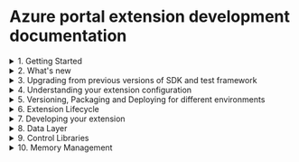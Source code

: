 
# Azure portal extension development documentation

<details>
  <summary>1. Getting Started</summary>

<!--TODO: Previously 
### 1.1 [Installation] -->


### 1.1 [Installation](portalfx-extensions-onboarding-procedures.md#install-software)

* VS Code (Coming Soon....)

* [Need Help with setup?](https://stackoverflow.microsoft.com/questions/tagged/ibiza-sdkupdate)

<a name="azure-portal-extension-development-documentation-1-2-running-and-debugging-hello-world-extension"></a>

### 1.2 Introduction to Extensions

* [Architecture Overview](portalfx-howitworks.md)

* [Extension configurations](portalfx-extensions-configuration.md)

* [Portal environments and extension configurations](portalfx-extensions-branches.md)

* [Understanding how registration works](portalfx-extensions-onboarding-procedures.md#register-the-extension)

<a name="azure-portal-extension-development-documentation-1-3-running-and-debugging-hello-world-extension"></a>

### 1.3 Running and Debugging Hello World Extension



<!--TODO: Previously * [Creating your first extension from project template](portalfx-creating-extensions.md) -->
* [Creating your first extension from project template](portalfx-extensions-developerInit.md)

<!--TODO: Previously * [Building a Hello World Blade](portalfx-creating-extensions.md#hello-world-for-blades) 
-->
* [Building a Hello World Blade](portalfx-extensions-helloWorld.md)

<!-- Previously * [Side-loading your extension in a portal environment](portalfx-testinprod.md#testing-in-production)-->
* [Sideloading your extension in a portal environment](portalfx-extensions-sideloading.md)

<!--TODO: Previously * [Debugging](portalfx-debugging.md#debugging) -->
* [Debugging](portalfx-extensions-debugging.md#debugging)

* [Testing in Production](portalfx-extensions-testing-in-production.md)

* [Deep linking to a blade you are developing](portalfx-creating-extensions.md#hello-world-for-blades)
* Add a text box to your Hello World Blade
* Dock button at the bottom of your blade
* Add Menu Bar to your Blade
* Open Blade from your Hello World Blade
* Open Context pane from your Hello World Blade

<a name="azure-portal-extension-development-documentation-1-4-extension-development-resources"></a>

### 1.4 Extension development resources

* [Start Onboarding]
* Subscribe to announcements
* [Update your team's contact information]

<!-- TODO: Previously 
* [Samples Extension](portalfx-sample-extensions.md) -->
* [Samples Extension](portalfx-extensions-samples.md)

<!-- TODO: Previously 
* [Understand what it takes to build great extension](portalfx-onboarding-exitcriteria.md#exit-criteria-quality-metrics) -->
* [Understand what it takes to build great extension](portalfx-extensions-exitCriteria.md)

* [Need Help with onboarding?](https://stackoverflow.microsoft.com/questions/tagged/ibiza-onboarding)

<a name="azure-portal-extension-development-documentation-1-4-deploying-your-extension"></a>

### 1.4 Deploying your extension

<!--TODO: Previously 
* [Deploy your extension using hosting service](portalfx-extension-hosting-service.md) -->

* [Deploy your extension using hosting service](portalfx-extensions-hosting-service.md)

* [Register your extension with hosting service]
* [Validating extension registeration with hosting service]
* [SLA for registering extension with hosting service]
* [Need Help with hosting service?](https://stackoverflow.microsoft.com/questions/tagged/ibiza-deployment)

<a name="azure-portal-extension-development-documentation-1-5-registering-your-extension"></a>

### 1.5 Registering your extension



* [Register your extension in disabled mode in Dogfood]
* [Register your extension in disabled mode in Public cloud]
* [Register your extension in disabled mode in Mooncake]
* [Register your extension in disabled mode in Blackforest]
* [Register your extension in disabled mode in FairFax]
* [SLA for registering your extension]
* [Reducing SLA for registering your extension]
* [Need Help with hosting service?](https://stackoverflow.microsoft.com/questions/tagged/ibiza-onboarding)

<a name="azure-portal-extension-development-documentation-1-6-enabling-extension-for-public-preview-ga"></a>

### 1.6 Enabling extension for Public Preview/ GA

* [Understand the crtieria for Public Preview in public cloud](portalfx-onboarding-exitcriteria.md#exit-criteria-quality-metrics)
* [Enable your extension in Dogfood]
* [Enable your extension in Public cloud]
* [Updating extension configuraiton for national clouds](portalfx-deployment-sovereign.md)
* [Enable your extension in Mooncake]
* [Enable your extension in Blackforest]
* [Enable your extension in FairFax]
* [SLA for enabling your extension]
* [Reducing SLA for enabling your extension]
* [Need Help with enabling your extension ?](https://stackoverflow.microsoft.com/questions/tagged/ibiza-onboarding)
</details>

<details>
  <summary>2. What's new</summary>

* [No-PDL Blades](portalfx-no-pdl-programming.md#defining-blades-and-parts-using-typescript-decorators-aka-no-pdl) - *Reduces the number of files and concepts to build UI*
* [Forms without edit scope](portalfx-editscopeless-forms.md) - *More intuitive APIs for building forms*
* Editable Grid V2 - *Improved APIs designed to work with new forms*
* [Extension Avialability Alerts](portalfx-telemetry-alerting.md#alerting) - *Get notified if your extension goes down*
* Actionable Notifications - *Point users to well known next steps*
* [EV2 support for the Extension Hosting Service](portalfx-extension-hosting-service-advanced.md#advanced-section) - *Nuff said*
* [Multi-Column for Essentials Controls](portalfx-controls-essentials.md) - *Better use of screen real estate*
* TreeView improvements - *Checkboxes, commands, and Load More / Virtualization*
</details>


<details>
  <summary>3. Upgrading from previous versions of SDK and test framework</summary>

<a name="azure-portal-extension-development-documentation-upgrading-extension-to-use-latest-version-of-sdk"></a>
## Upgrading Extension to use latest version of SDK
* [Upgrade policy](portalfx-deploy.md#3-understand-extension-runtime-compatibility)
* SDK Update alerts(Coming Soon....)
* [Updating the NuGet packages](portalfx-nuget-overview.md)
* Updating the C# test framework
* Updating the msportalfx-test framework
</details>

<details>
  <summary>4. Understanding your extension configuration</summary>

<a name="azure-portal-extension-development-documentation-basic-configuration-coming-soon"></a>

## Basic Configuration(Coming soon..)

* [Side-loding environment]
* [Developer mode]
* [Telemetry]
* [Any other options ??]

<a name="azure-portal-extension-development-documentation-extension-configuration-coming-soon"></a>

## Extension Configuration(Coming soon..)

* [Extension Definition]
* [ConfigurationSettings]
* [ConfigurationSettings]
* [CustomApplicationContext]
* [Controllers]
* [Gallery package]

</details>

<details>
  <summary>5.  Versioning, Packaging and Deploying for different environments</summary>

* [Versioning your extension](portalfx-extension-versioning.md)
* [Deploying an extension ](portalfx-extension-hosting-service.md#extension-hosting-service)
* [In the public cloud](portalfx-extension-onboarding-developer-guide.md)
* [Improving extension reliability/ Adding peristent caching](portalfx-extension-persistent-caching-of-scripts.md)
* Domain Configuration
    * [When to use dynamic configuration](portalfx-domain-based-configuration.md#domain-based-configuration)
    * [How to use dynamic configuration](portalfx-domain-based-configuration-pattern.md#expected-design-pattern)
    * [Configuration](portalfx-dictionaryconfiguration.md)
    * [Sample for accessing dynamic configuration](portalfx-domain-based-configuration-example.md)
</details>

<details>
  <summary>6. Extension Lifecycle</summary>

<a name="azure-portal-extension-development-documentation-extensions"></a>

## [Extensions]
* [What is an extension?](portalfx-howitworks.md#how-extensions-work)
* [Ui Concepts](portalfx-ui-concepts.md#ui-concepts)
* [Extension lifecycle](portalfx-howitworks.md#how-the-portal-works)
* Cross-extension UX integration


<a name="azure-portal-extension-development-documentation-extension-lifecycle"></a>

## Extension lifecycle

* [Program.ts / entry point]
* [Extension.pdl]
* [Is there some thing that executes when we unload the extension??]
* [Performance implications of referencing another extension]
* [ When is extension loaded / unloaded]
</details>

<details>
  <summary>7. Developing your extension</summary>


<a name="azure-portal-extension-development-documentation-blades-and-parts"></a>

## Blades and Parts

* [Introduction](portalfx-ui-concepts.md#ui-concepts)

<a name="azure-portal-extension-development-documentation-blades-and-parts-common-scenarios"></a>

#### Common Scenarios

* [Create Blades](portalfx-create.md)
* [Context Pane]
* [Full-screen Blades]
* [Settings Blades]
* [FrameBlade/AppBlade]
* [Pinnable Blades]
* [Adding part to Part/Tile Gallery]
* [Invoking Blade/Part reuse across extensions]
* [Shairing Blade/Part across extensions]

<a name="azure-portal-extension-development-documentation-blades-and-parts-blades"></a>

### Blades

<a name="azure-portal-extension-development-documentation-blades-and-parts-blades-type-of-blades-portalfx-blades-md-blades"></a>

<a href="portalfx-blades.md#blades"></a>

#### Types of Blades

* [TemplateBlade]
* [FrameBlade (and legacy <AppBlade>)]
* [MenuBlade]
* [Resource Menu Blade]
* [Context Pane]


* How/when are Blades/Parts invoked?  How can I get my Blade/Part in front of more users?
* [Blades]
    * [Use 'container.openBlade(...)' to open my Blade](portalfx-blades-opening.md)
    * [Work with other teams to have other extensions call 'container.openBlade(...)' to open my Blade](portalfx-blades-opening.md#importing-the-pde-file)
    * Associate my Blade with an <AssetType> so it is opened from Browse
    * [Add my Blade as an entry in a Resource Blade or a Menu Blade]
        * [No-PDL](portalfx-no-pdl.md#building-a-menu-blade-using-decorators)
        * [PDL](portalfx-blades-menublade.md)
* [Parts]
    * Make my Blades pinnable using @Blade.Pinnable.Decorator/onPin
    * Call Fx/Pinner/pinParts from some Blade
        ◊ …even encourage partner extensions to do so
    * Add 'galleryMetadata' to my Part to make it available to users in the Part Gallery
* [FAQ]
    * When should I make my Blade pinnable?

<a name="azure-portal-extension-development-documentation-blades-and-parts-component-model"></a>

### Component model
* Lifecycle
* What is a Blade's/Part's API?  How is it invoked?
* How / when to go the IFrame route?
 
<a name="azure-portal-extension-development-documentation-blades-and-parts-blade-part-reuse-across-extensions"></a>

### [Blade/Part reuse across extensions]
    * [Making Blades/Parts reusable by other extensions](portalfx-extension-sharing-pde.md)
    * [Reusing Blades/Parts from other extensions](portalfx-integrating-with-other-extensions.md)
    * [RPC](portalfx-rpc.md#remote-procedure-calls-rpc)  // TODO: Find Home
            
<a name="azure-portal-extension-development-documentation-blades-and-parts-blade-part-reuse-across-extensions-developing-my-blade"></a>

#### Developing Blades
* [Reference "TemplateBlade/Blade" doc re: developing content for my Blade
* [Reference "Common features / behavior for Blades and Parts"
* [Reference to sections of common Blade/Part features/behaviors
* [Title/subtitle/icon]
    * Include icon in FAQ and cross-reference here
* ['container' APIs (like 'openBlade')
    * How you to choose your Container type for legacy PDL Blades?
* [CommandBar / Toolbar](portalfx-blades.md#adding-commands-to-a-templateblade)
* [Dialogs]
    * Reference "developing content area" doc
* [StatusBar]
* [Unauthorized]
* [NoData]
* ["form" API]

<a name="azure-portal-extension-development-documentation-blades-and-parts-parts-portalfx-parts-md-parts-aka-tiles"></a>

### <a href="(portalfx-parts.md#parts-aka-tiles">Parts</a>
* [Types of Parts])
    * [TemplatePart]
    * [FramePart]
    * [ButtonPart]
    * [Legacy PDL intrinsic Parts](portalfx-parts.md#how-to-use-one-of-the-built-in-parts-to-expose-your-data-in-pre-built-views)
<a name="azure-portal-extension-development-documentation-blades-and-parts-parts-portalfx-parts-md-parts-aka-tiles-scenarios"></a>

#### Scenarios
    * [Building a Part Gallery Part](portalfx-parts.md#how-to-integrate-your-part-into-the-part-gallery)
    * [Retiring a Part](portalfx-parts-how-to-retire.md)
    * [Redirecting a Part](portalfx-parts.md#removing-a-part-from-a-blades-default-layout)
<a name="azure-portal-extension-development-documentation-blades-and-parts-parts-portalfx-parts-md-parts-aka-tiles-developing-my-part"></a>

#### Developing my Part
    * [Reference "Common features / behavior for Blades and Parts"]
    * [Title/subtitle/icon]
    * [Activation ('onClick')]
    * ['container' APIs (like 'openBlade')]
    
<a name="azure-portal-extension-development-documentation-blades-and-parts-html-template-knockout-controls"></a>

### HTML template + Knockout + Controls
    * Include "why no access to DOM?"

</details>

<details>
  <summary>8. Data Layer</summary>

* [Area](portalfx-data.md#organizing-your-extension-source-code-into-areas)
* Making Ajax calls to ARM and ARM APIs
    * [Authentication](portalfx-authentication.md#calling-arm)
    * [GET calls to ARM](portalfx-data.md#making-authenticated-ajax-calls)
* [Making Ajax calls to servies other than ARM](portalfx-authentication.md#calling-other-services)
* [Data Context](portalfx-data.md#shared-data-access-using-datacontext)
* [Data Views](portalfx-data.md#using-dataviews)
* [Data Cache](portalfx-data.md#using-datacache-to-load-and-cache-data)
    * [GET calls to ARM with Data Cache](portalfx-data.md#querying-for-data)
    * [Controlling the AJAX calls for Data Cache](portalfx-data.md#loading-data)
    * [Optimizing redundant calls](portalfx-data.md#loading-data)
    * [Auto-refreshing client data](portalfx-data-refreshingdata.md#auto-refreshing-client-side-data-aka-polling)
    * [Shaping and filtering data](portalfx-data-projections.md) // TODO: Find better name
    * [Master Detail](portalfx-data.md#working-with-data)
    * [Adressing Data Merge Failures](portalfx-data.md#data-merging)
    * [Legacy accessing C# model objects](portalfx-data-typemetadata.md#type-metadata)
    * [Legacy Data Atomization](portalfx-data-atomization.md#data-atomization)
</details>

<details>
  <summary>9. Control Libraries</summary>

<a name="azure-portal-extension-development-documentation-controls-portalfx-controls-md"></a>

## <a href="portalfx-controls.md">Controls</a>

* [Azue Storage Controls]
* [Button]
* [Checkbox]
* [Console](portalfx-controls-console.md)
* [Copyable Label]
* [Chart](portalfx-controls-chart.md)
* [Date Picker]
* [Date Polyfills]
* [Date Time Picker](portalfx-controls-datetimepicker.md)
* [Date Time Range Picker](portalfx-controls-datetimerangepicker.md)
* [Day Picker]
* [Diff Editor]
* [Editor](portalfx-controls-editor.md)
* [Docked Ballon]
* [Donut](portalfx-controls-donut.md)
* [Dropdown](portalfx-controls-dropdown.md)
    * [Migration](portalfx-controls-dropdown-migration.md)
    * [Loading Indicator](portalfx-editscopeless-forms.md#using-the-loading-indicator-for-dropdown)
* [Duration Picker]
* [Essentials](portalfx-controls-essentials.md)
* [File Download]
* [File Upload]
* [Gallery]
* [Gauges]
* [Graph](portalfx-controls-graph-nuget.md)
* [Infobox]
* [Legend]
* [List View]
* [Tree View]
* [Toolbar](portalfx-controls-toolbar.md)
* [Log Stream]
* [Map]
* [Markdown]
* [Menu]
* [Monitor Chart](portalfx-controls-monitor-chart.md)
* [Textbox](portalfx-controls-textbox.md)
    * [Textbox]
    * [Numeric Textbox]
    * [Multiline Textbox]
    * [Password Box]
    * [TextBlock]
    * [TextBlock]
* [Option Picker]
* [OAuth Button]
* [Progress Bar]
* [Query Builder]
* [Search Box]
* [Search Box]
* [Sliders]
    * [Sliders]
    * [Custom Sliders]
    * [Range Sliders]
    * [Custom Range Sliders]
* [Grid](portalfx-controls-grid.md)
    * [Data Virtualization](portalfx-data-virtualizedgriddata.md)
* [Editable Grid]
* [Spec Picker Blade](portalfx-extension-pricing-tier.md)
* [Subscription Dropdown](portalfx-create.md#subscriptions-dropdown-1)
* [Resource Group dropdown](portalfx-create.md#resource-groups-legacy-dropdown)
* [Location dropdown](portalfx-create.md#locations-legacy-dropdown)
* [Pricing Dropdown](portalfx-create.md#pricing-dropdown)

<a name="azure-portal-extension-development-documentation-forms"></a>
## Forms

* [Building UI for Form](portalfx-forms.md#laying-out-your-ui-on-the-blade)
* [Submit Style UI]
    * [Save/ Cancel Button](portalfx-editscopeless-forms.md#other-css-classes-that-can-be-useful)
    * [Legacy Action Bar](portalfx-fxcontrols-editscope-forms.md)
* [Prompt user to Save/Discard changes](portalfx-editscopeless-forms.md#customizing-alert-on-form-close)
* [EditScopeless Forms](portalfx-editscopeless-forms.md)
* [Legacy Editscope based Forms](portalfx-forms.md)
* [Using Editscopeless controls in EditScoped Forms](portalfx-fxcontrols-editscope-forms.md)

<a name="azure-portal-extension-development-documentation-advanced-styling"></a>
## Advanced Styling

</details>


<details>
  <summary>10. Memory Management</summary>

<a name="azure-portal-extension-development-documentation-extension-memory-management-lifetime-manager-portalfx-data-lifetime-md-lifetime-manager"></a>
## <a href="portalfx-data-lifetime.md#lifetime-manager">Extension memory management / Lifetime manager</a>
* Content:
    * [Relate this to Blade/Part lifecycle]
    * [What are child lifetimes?]
    * [Why do all ctors/factories require 'lifetimeManager']
        * [Controls]
        * [KO factories]
        * [EntityView/QueryView]

</details>

    


